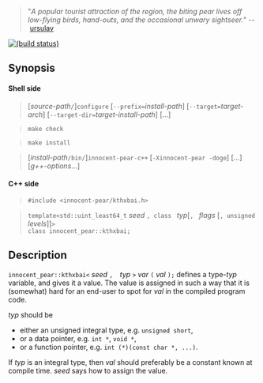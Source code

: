 > "*A popular tourist attraction of the region, the biting pear lives off low-flying birds, hand-outs, and the occasional unwary sightseer.*" --&nbsp;[ursulav](http://ursulav.deviantart.com/art/The-Biting-Pear-of-Salamanca-29677500)

[![(build status)](https://travis-ci.org/tkchia/innocent-pear.svg?branch=master)](https://travis-ci.org/tkchia/innocent-pear)

## Synopsis

#### Shell side

> [*source-path*`/`]`configure` [`--prefix=`*install-path*] [`--target=`*target-arch*] [`--target-dir=`*target-install-path*] [...]

> `make check`

> `make install`

> [*install-path*`/bin/`]`innocent-pear-c++` [`-Xinnocent-pear -doge`] [...] [*g++-options*...]

#### C++ side

> `#include <innocent-pear/kthxbai.h>`

> `template<std::uint_least64_t` *seed* `, class ` *typ*[`, ` *flags* [`, unsigned ` *levels*]]`>`<br>`class innocent_pear::kthxbai;`

## Description

`innocent_pear::kthxbai<` *seed* `,  `*typ* `>` *var* `(` *val* `);` defines a type-*typ* variable, and gives it a value. The value is assigned in such a way that it is (somewhat) hard for an end-user to spot for *val* in the compiled program code.

*typ* should be

- either an unsigned integral type, e.g. `unsigned short`,
- or a data pointer, e.g. `int *`, `void *`,
- or a function pointer, e.g. `int (*)(const char *, ...)`.

If *typ* is an integral type, then *val* should preferably be a constant known at compile time. *seed* says how to assign the value.
